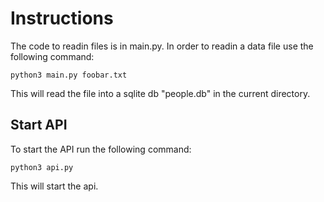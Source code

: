 
# Instructions

The code to readin files is in main.py. In order to readin a data file use the following command:

`python3 main.py foobar.txt`

This will read the file into a sqlite db "people.db" in the current directory.

## Start API

To start the API run the following command:

`python3 api.py`

This will start the api.
